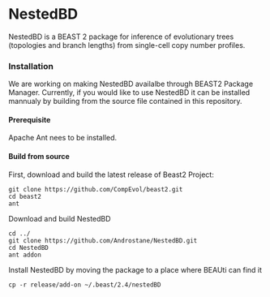 # NestedBD

NestedBD is a BEAST 2 package for inference of evolutionary trees (topologies and branch lengths) from single-cell copy number profiles. 

### Installation 
We are working on making NestedBD availalbe through BEAST2 Package Manager. Currently, if you would like to use NestedBD it can be installed mannualy by building from the source file contained in this repository. 

#### Prerequisite 
Apache Ant nees to be installed.

#### Build from source
First, download and build the latest release of Beast2 Project: 

    git clone https://github.com/CompEvol/beast2.git
    cd beast2
    ant

Download and build NestedBD

    cd ../
    git clone https://github.com/Androstane/NestedBD.git
    cd NestedBD
    ant addon

Install NestedBD by moving the package to a place where BEAUti can find it

    cp -r release/add-on ~/.beast/2.4/nestedBD

